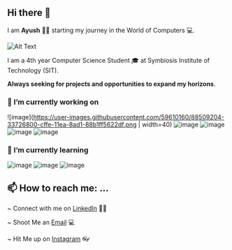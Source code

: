 ## Hi there 👋

I am **Ayush** 👦🏻 starting my journey in the World of Computers 💻.

![Alt Text](https://i.pinimg.com/originals/e4/26/70/e426702edf874b181aced1e2fa5c6cde.gif)

 I am a 4th year Computer Science Student 🎓 at Symbiosis Institute of Technology (SIT).

**Always seeking for projects and opportunities to expand my horizons**. 

### 🔭 I’m currently working on 

![image](https://user-images.githubusercontent.com/59610160/88509204-33726800-cffe-11ea-8ad1-88b1ff5622df.png | width=40)
![image](https://user-images.githubusercontent.com/59610160/88509562-f9559600-cffe-11ea-83cf-8644d8709aaf.png)
![image](https://user-images.githubusercontent.com/59610160/88509684-3de13180-cfff-11ea-84d3-c080eb3c245b.png)
![image](https://user-images.githubusercontent.com/59610160/88509502-d4f9b980-cffe-11ea-9a97-07ba15f659ed.png)
![image](https://user-images.githubusercontent.com/59610160/159507921-f165ecf3-a1e9-497c-bae4-5fff9ba5f542.png)

### 🌱 I’m currently learning

![image](https://user-images.githubusercontent.com/59610160/159508313-3e1b6327-0b24-4917-b89f-9dc698d2b8a6.png)
![image](https://user-images.githubusercontent.com/59610160/159508947-b2b47d36-24ae-4f39-899a-bd6977f7d588.png)
![image](https://user-images.githubusercontent.com/59610160/159509198-ee3a8fd6-f183-435f-90bf-6226891f2c15.png)

## 📫 How to reach me: ...
 ~ Connect with me on [LinkedIn](https://www.linkedin.com/in/ayush-tiwari-2867811b2/) 🤵🏻

 ~ Shoot Me an [Email](https://github.com/Ayush-py) 💻

 ~ Hit Me up on [Instagram](https://www.instagram.com/ayushtiwari4real/) 👓
